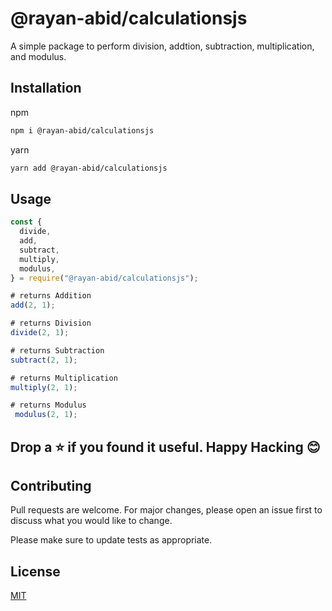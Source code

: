 # @rayan-abid/calculationsjs

A simple package to perform division, addtion, subtraction, multiplication, and modulus.

## Installation

npm

```bash
npm i @rayan-abid/calculationsjs
```

yarn 

```bash
yarn add @rayan-abid/calculationsjs
```

## Usage

```javascript
const {
  divide,
  add,
  subtract,
  multiply,
  modulus,
} = require("@rayan-abid/calculationsjs");

# returns Addition
add(2, 1);

# returns Division
divide(2, 1);

# returns Subtraction
subtract(2, 1);

# returns Multiplication
multiply(2, 1);

# returns Modulus
 modulus(2, 1);
```

## Drop a ⭐ if you found it useful. Happy Hacking :blush:

## Contributing
Pull requests are welcome. For major changes, please open an issue first to discuss what you would like to change.

Please make sure to update tests as appropriate.


## License
[MIT](https://choosealicense.com/licenses/mit/)
